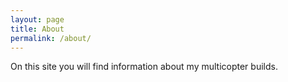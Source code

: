 ```yaml
---
layout: page
title: About
permalink: /about/
---
```


On this site you will find information about my multicopter builds.